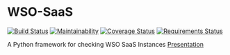 # WSO-SaaS

[![Build Status](https://travis-ci.org/rorymurdock/WSO-SaaS.svg?branch=master)](https://travis-ci.org/rorymurdock/WSO-SaaS)
[![Maintainability](https://api.codeclimate.com/v1/badges/ab0a9f7d988457b9d3eb/maintainability)](https://codeclimate.com/github/rorymurdock/WSO-SaaS/maintainability)
[![Coverage Status](https://coveralls.io/repos/github/rorymurdock/WSO-SaaS/badge.svg?branch=master)](https://coveralls.io/github/rorymurdock/WSO-SaaS?branch=master)
[![Requirements Status](https://requires.io/github/rorymurdock/WSO-SaaS/requirements.svg?branch=master)](https://requires.io/github/rorymurdock/WSO-SaaS/requirements/?branch=master)

A Python framework for checking WSO SaaS Instances
[Presentation](https://docs.google.com/presentation/d/1je03dtfxEHxcvEYu68Yho6L1mBmtyRI6NziP3ROpi5M/edit?usp=sharing)